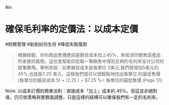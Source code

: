 #ln 

# 確保毛利率的定價法：以成本定價
 #財務管理 #新創如何生存 #降低失敗風險 
 
>根據經驗，你的商品售價應該是銷貨成本加上45%，來抵消你銷售該產品所承擔的風險。這也會幫助你從每一筆銷售中得到足夠的毛利來支付公司的營業費用。舉例來說：如果銷貨成本是每單位 5美元,我們將增加5美元的45%,也就是2.25 美元，這樣我們就可以很輕鬆地找出每單位 的最低售價 (每單位的銷貨成本 $5) + ($2.25 )
  = $7.25 %= 每單位的最低售價 (Page 51)
  
 Note: 以成本訂價的簡單法則：直接成本「加上」成本的 45%。但這並非絕對值，仍可依策略與實務面調整。只是這樣的結構可以確保我們有一定的毛利率。